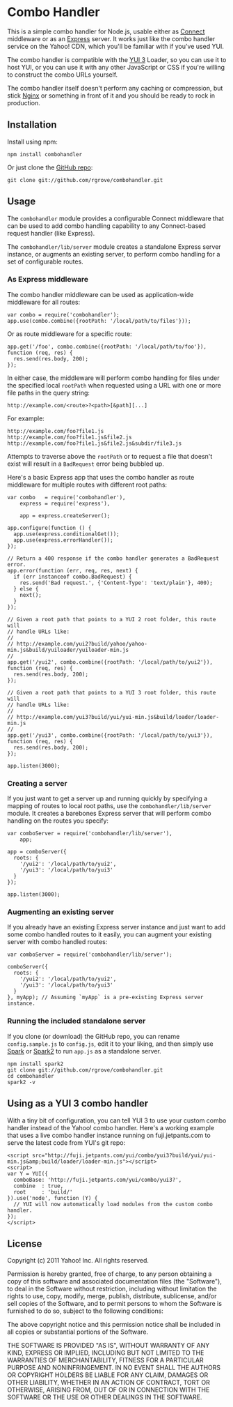 Combo Handler
=============

This is a simple combo handler for Node.js, usable either as [Connect][]
middleware or as an [Express][] server. It works just like the combo handler
service on the Yahoo! CDN, which you'll be familiar with if you've used YUI.

The combo handler is compatible with the [YUI 3][] Loader, so you can use it to
host YUI, or you can use it with any other JavaScript or CSS if you're willing
to construct the combo URLs yourself.

The combo handler itself doesn't perform any caching or compression, but stick
[Nginx][] or something in front of it and you should be ready to rock in
production.

[Connect]: https://github.com/senchalabs/connect
[Express]: https://github.com/visionmedia/express
[Nginx]: http://nginx.org/
[YUI 3]: http://developer.yahoo.com/yui/3/


Installation
------------

Install using npm:

    npm install combohandler

Or just clone the [GitHub repo](https://github.com/rgrove/combohandler):

    git clone git://github.com/rgrove/combohandler.git


Usage
-----

The `combohandler` module provides a configurable Connect middleware that can be
used to add combo handling capability to any Connect-based request handler (like
Express).

The `combohandler/lib/server` module creates a standalone Express server instance,
or augments an existing server, to perform combo handling for a set of
configurable routes.


### As Express middleware

The combo handler middleware can be used as application-wide middleware for all
routes:

    var combo = require('combohandler');
    app.use(combo.combine({rootPath: '/local/path/to/files'}));

Or as route middleware for a specific route:

    app.get('/foo', combo.combine({rootPath: '/local/path/to/foo'}), function (req, res) {
      res.send(res.body, 200);
    });

In either case, the middleware will perform combo handling for files under the
specified local `rootPath` when requested using a URL with one or more file paths
in the query string:

    http://example.com/<route>?<path>[&path][...]

For example:

    http://example.com/foo?file1.js
    http://example.com/foo?file1.js&file2.js
    http://example.com/foo?file1.js&file2.js&subdir/file3.js

Attempts to traverse above the `rootPath` or to request a file that doesn't
exist will result in a `BadRequest` error being bubbled up.

Here's a basic Express app that uses the combo handler as route middleware for
multiple routes with different root paths:

    var combo   = require('combohandler'),
        express = require('express'),

        app = express.createServer();

    app.configure(function () {
      app.use(express.conditionalGet());
      app.use(express.errorHandler());
    });

    // Return a 400 response if the combo handler generates a BadRequest error.
    app.error(function (err, req, res, next) {
      if (err instanceof combo.BadRequest) {
        res.send('Bad request.', {'Content-Type': 'text/plain'}, 400);
      } else {
        next();
      }
    });

    // Given a root path that points to a YUI 2 root folder, this route will
    // handle URLs like:
    //
    // http://example.com/yui2?build/yahoo/yahoo-min.js&build/yuiloader/yuiloader-min.js
    //
    app.get('/yui2', combo.combine({rootPath: '/local/path/to/yui2'}), function (req, res) {
      res.send(res.body, 200);
    });

    // Given a root path that points to a YUI 3 root folder, this route will
    // handle URLs like:
    //
    // http://example.com/yui3?build/yui/yui-min.js&build/loader/loader-min.js
    //
    app.get('/yui3', combo.combine({rootPath: '/local/path/to/yui3'}), function (req, res) {
      res.send(res.body, 200);
    });

    app.listen(3000);


### Creating a server

If you just want to get a server up and running quickly by specifying a mapping
of routes to local root paths, use the `combohandler/lib/server` module. It creates
a barebones Express server that will perform combo handling on the routes you
specify:

    var comboServer = require('combohandler/lib/server'),
        app;

    app = comboServer({
      roots: {
        '/yui2': '/local/path/to/yui2',
        '/yui3': '/local/path/to/yui3'
      }
    });

    app.listen(3000);


### Augmenting an existing server

If you already have an existing Express server instance and just want to add
some combo handled routes to it easily, you can augment your existing server
with combo handled routes:

    var comboServer = require('combohandler/lib/server');

    comboServer({
      roots: {
        '/yui2': '/local/path/to/yui2',
        '/yui3': '/local/path/to/yui3'
      }
    }, myApp); // Assuming `myApp` is a pre-existing Express server instance.


### Running the included standalone server

If you clone (or download) the GitHub repo, you can rename `config.sample.js` to
`config.js`, edit it to your liking, and then simply use [Spark][] or [Spark2][]
to run `app.js` as a standalone server.

    npm install spark2
    git clone git://github.com/rgrove/combohandler.git
    cd combohandler
    spark2 -v

[Spark]: https://github.com/senchalabs/spark
[Spark2]: https://github.com/davglass/spark2


Using as a YUI 3 combo handler
------------------------------

With a tiny bit of configuration, you can tell YUI 3 to use your custom combo
handler instead of the Yahoo! combo handler. Here's a working example that uses
a live combo handler instance running on fuji.jetpants.com to serve the latest
code from YUI's git repo:

    <script src="http://fuji.jetpants.com/yui/combo/yui3?build/yui/yui-min.js&amp;build/loader/loader-min.js"></script>
    <script>
    var Y = YUI({
      comboBase: 'http://fuji.jetpants.com/yui/combo/yui3?',
      combine  : true,
      root     : 'build/'
    }).use('node', function (Y) {
      // YUI will now automatically load modules from the custom combo handler.
    });
    </script>


License
-------

Copyright (c) 2011 Yahoo! Inc. All rights reserved.

Permission is hereby granted, free of charge, to any person obtaining a copy of
this software and associated documentation files (the "Software"), to deal in
the Software without restriction, including without limitation the rights to
use, copy, modify, merge, publish, distribute, sublicense, and/or sell copies of
the Software, and to permit persons to whom the Software is furnished to do so,
subject to the following conditions:

The above copyright notice and this permission notice shall be included in all
copies or substantial portions of the Software.

THE SOFTWARE IS PROVIDED "AS IS", WITHOUT WARRANTY OF ANY KIND, EXPRESS OR
IMPLIED, INCLUDING BUT NOT LIMITED TO THE WARRANTIES OF MERCHANTABILITY, FITNESS
FOR A PARTICULAR PURPOSE AND NONINFRINGEMENT. IN NO EVENT SHALL THE AUTHORS OR
COPYRIGHT HOLDERS BE LIABLE FOR ANY CLAIM, DAMAGES OR OTHER LIABILITY, WHETHER
IN AN ACTION OF CONTRACT, TORT OR OTHERWISE, ARISING FROM, OUT OF OR IN
CONNECTION WITH THE SOFTWARE OR THE USE OR OTHER DEALINGS IN THE SOFTWARE.
